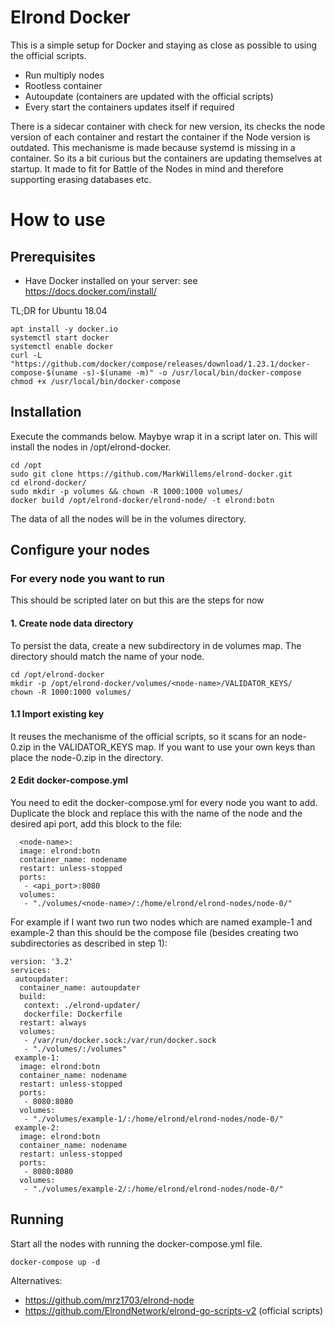 # Elrond Docker
This is a simple setup for Docker and staying as close as possible to using the official scripts.

* Run multiply nodes
* Rootless container
* Autoupdate (containers are updated with the official scripts)
* Every start the containers updates itself if required

There is a sidecar container with check for new version, its checks the node version of each container and restart the container if the Node version is outdated. This mechanisme is made because systemd is missing in a container. So its a bit curious but the containers are updating themselves at startup. It made to fit for Battle of the Nodes in mind and therefore supporting erasing databases etc.

# How to use

## Prerequisites
- Have Docker installed on your server: see <a href="https://docs.docker.com/install/" target="_blank">https://docs.docker.com/install/</a>

TL;DR for Ubuntu 18.04
```
apt install -y docker.io
systemctl start docker
systemctl enable docker
curl -L "https://github.com/docker/compose/releases/download/1.23.1/docker-compose-$(uname -s)-$(uname -m)" -o /usr/local/bin/docker-compose
chmod +x /usr/local/bin/docker-compose
```

## Installation
Execute the commands below. Maybye wrap it in a script later on. This will install the nodes in /opt/elrond-docker.
```
cd /opt 
sudo git clone https://github.com/MarkWillems/elrond-docker.git
cd elrond-docker/
sudo mkdir -p volumes && chown -R 1000:1000 volumes/
docker build /opt/elrond-docker/elrond-node/ -t elrond:botn
```
The data of all the nodes will be in the volumes directory.

## Configure your nodes

### For every node you want to run
This should be scripted later on but this are the steps for now

#### 1. Create node data directory
To persist the data, create a new subdirectory in de volumes map. The directory should match the name of your node.

```
cd /opt/elrond-docker
mkdir -p /opt/elrond-docker/volumes/<node-name>/VALIDATOR_KEYS/
chown -R 1000:1000 volumes/
```

#### 1.1 Import existing key
It reuses the mechanisme of the official scripts, so it scans for an node-0.zip in the VALIDATOR_KEYS map. If you want to use your own keys than place the node-0.zip in the directory.

#### 2 Edit docker-compose.yml
You need to edit the docker-compose.yml for every node you want to add. 
Duplicate the <node-name> block and replace this with the name of the node and the desired api port, add this block to the file:
```
  <node-name>:
  image: elrond:botn
  container_name: nodename
  restart: unless-stopped
  ports:
   - <api_port>:8080
  volumes:
   - "./volumes/<node-name>/:/home/elrond/elrond-nodes/node-0/"
```   
For example if I want two run two nodes which are named example-1 and example-2 than this should be the compose file (besides creating two subdirectories as described in step 1): 
   
```
version: '3.2'
services:
 autoupdater:
  container_name: autoupdater
  build:
   context: ./elrond-updater/
   dockerfile: Dockerfile
  restart: always
  volumes:
   - /var/run/docker.sock:/var/run/docker.sock
   - "./volumes/:/volumes"
 example-1:
  image: elrond:botn
  container_name: nodename
  restart: unless-stopped
  ports:
   - 8080:8080
  volumes:
   - "./volumes/example-1/:/home/elrond/elrond-nodes/node-0/"
 example-2:
  image: elrond:botn
  container_name: nodename
  restart: unless-stopped
  ports:
   - 8080:8080
  volumes:
   - "./volumes/example-2/:/home/elrond/elrond-nodes/node-0/"
```
## Running

Start all the nodes with running the docker-compose.yml file.
```
docker-compose up -d
```
Alternatives:
- https://github.com/mrz1703/elrond-node
- https://github.com/ElrondNetwork/elrond-go-scripts-v2 (official scripts)
